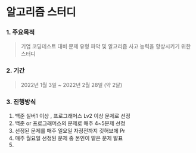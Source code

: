 # 알고리즘 스터디
### 1. 주요목적
> 기업 코딩테스트 대비 문제 유형 파악 및 알고리즘 사고 능력을 향상시키기 위한 스터디

### 2. 기간
> 2022년 1월 3일 ~ 2022년 2월 28일 (약 2달)

### 3. 진행방식
1. 백준 실버1 이상 , 프로그래머스 Lv2 이상 문제로 선정
2. 백준 or 프로그래머스의 문제로 매주 4~5문제 선정
3. 선정된 문제를 매주 일요일 자정전까지 깃허브에 Pr
4. 매주 월요일 선정된 문제 중 본인이 맡은 문제 발표
5. 
